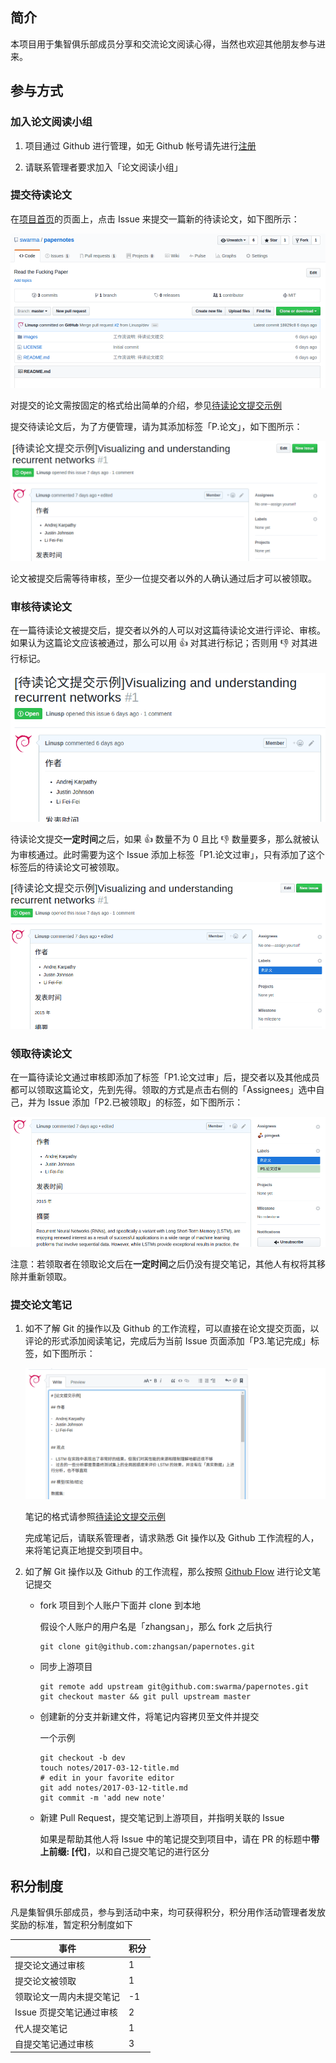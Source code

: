 ## 简介

本项目用于集智俱乐部成员分享和交流论文阅读心得，当然也欢迎其他朋友参与进来。

## 参与方式

### 加入论文阅读小组

1.  项目通过 Github 进行管理，如无 Github 帐号请先进行[注册](https://github.com/join)

2.  请联系管理者要求加入「论文阅读小组」

### 提交待读论文

在[项目首页](https://github.com/swarma/papernotes)的页面上，点击 Issue 来提交一篇新的待读论文，如下图所示：

![new issue](./images/new-issue.gif)

对提交的论文需按固定的格式给出简单的介绍，参见[待读论文提交示例](https://github.com/swarma/papernotes/issues/1)

提交待读论文后，为了方便管理，请为其添加标签「P.论文」，如下图所示：

![add paper label](./images/add-label-1.gif)

论文被提交后需等待审核，至少一位提交者以外的人确认通过后才可以被领取。

### 审核待读论文

在一篇待读论文被提交后，提交者以外的人可以对这篇待读论文进行评论、审核。如果认为这篇论文应该被通过，那么可以用 👍 对其进行标记；否则用 👎 对其进行标记。

![accept issue](./images/accept-issue.gif)

待读论文提交**一定时间**之后，如果 👍 数量不为 0 且比 👎 数量要多，那么就被认为审核通过。此时需要为这个 Issue 添加上标签「P1.论文过审」，只有添加了这个标签后的待读论文可被领取。

![add status label](./images/add-label-2.gif)

### 领取待读论文

在一篇待读论文通过审核即添加了标签「P1.论文过审」后，提交者以及其他成员都可以领取这篇论文，先到先得。领取的方式是点击右侧的「Assignees」选中自己，并为 Issue 添加「P2.已被领取」的标签，如下图所示：

![assign](./images/assign-paper.gif)

注意：若领取者在领取论文后在**一定时间**之后仍没有提交笔记，其他人有权将其移除并重新领取。

###  提交论文笔记

1.  如不了解 Git 的操作以及 Github 的工作流程，可以直接在论文提交页面，以评论的形式添加阅读笔记，完成后为当前 Issue 页面添加「P3.笔记完成」标签，如下图所示：


    ![finish note](./images/add-note.gif)

    笔记的格式请参照[待读论文提交示例](https://github.com/swarma/papernotes/issues/1)

    完成笔记后，请联系管理者，请求熟悉 Git 操作以及 Github 工作流程的人，来将笔记真正地提交到项目中。

2.  如了解 Git 操作以及 Github 的工作流程，那么按照 [Github Flow](https://guides.github.com/introduction/flow/) 进行论文笔记提交

    -  fork 项目到个人账户下面并 clone 到本地

       假设个人账户的用户名是「zhangsan」，那么 fork 之后执行
       ```shell
       git clone git@github.com:zhangsan/papernotes.git
       ```

    -  同步上游项目

        ```shell
        git remote add upstream git@github.com:swarma/papernotes.git
        git checkout master && git pull upstream master
        ```

    -  创建新的分支并新建文件，将笔记内容拷贝至文件并提交

       一个示例
       ```shell
       git checkout -b dev
       touch notes/2017-03-12-title.md
       # edit in your favorite editor
       git add notes/2017-03-12-title.md
       git commit -m 'add new note'
       ```
    -  新建 Pull Request，提交笔记到上游项目，并指明关联的 Issue

       如果是帮助其他人将 Issue 中的笔记提交到项目中，请在 PR 的标题中**带上前缀: [代]**，以和自己提交笔记的进行区分


## 积分制度

凡是集智俱乐部成员，参与到活动中来，均可获得积分，积分用作活动管理者发放奖励的标准，暂定积分制度如下

| 事件                     | 积分 |
|--------------------------|------|
| 提交论文通过审核         |    1 |
| 提交论文被领取           |    1 |
| 领取论文一周内未提交笔记 |   -1 |
| Issue 页提交笔记通过审核 |    2 |
| 代人提交笔记             |    1 |
| 自提交笔记通过审核       |    3 |
